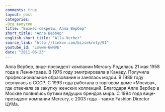 ```yaml
---
comments: true
layout: post
categories:
-Все выпуски
title: "Бизнес-секреты: Алла Вербер"
short_title: "Алла Вербер"
english_short_title: "Alla-Verber"
source_link: "http://tinkov.com/bizsekrety/91"
youtube_id: "Lsvwm-6wNVE"
date: "2011-06-23"
---
```

Алла Вербер, вице-президент компании Mercury
Родилась 21 мая 1958 года в Ленинграде. В 1976 году эмигрировала в Канаду. Получила профессиональное образование и занялась модой. В 1989 году вернулась в СССР. С 1993 года работала в торговом доме «Москва», где отвечала за закупку женских коллекций. Благодаря Алле Вербер в Москве появились бутики ведущих брендов мира. С 1994 года вице-президент компании Mercury, с 2003 года - также Fashion Director ЦУМа.
